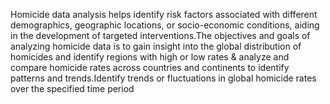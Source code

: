 Homicide data analysis helps identify risk factors associated with different demographics, geographic locations, or socio-economic conditions, aiding in the development of targeted interventions.The objectives and goals of analyzing homicide data is to gain insight into the global distribution of homicides and identify regions with high or low rates & analyze and compare homicide rates across countries and continents to identify patterns and trends.Identify trends or fluctuations in global homicide rates over the specified time period
